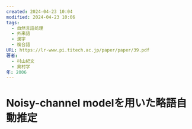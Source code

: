 ```yaml
---
created: 2024-04-23 10:04
modified: 2024-04-23 10:06
tags:
  - 自然言語処理
  - 外来語
  - 漢字
  - 複合語
URL: https://lr-www.pi.titech.ac.jp/paper/paper/39.pdf
著者:
  - 村山紀文
  - 奥村学
年: 2006
---
```


# Noisy-channel modelを用いた略語自動推定
